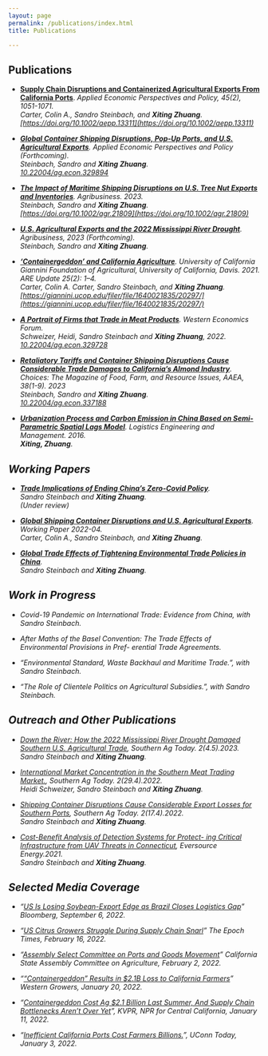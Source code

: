 ```yaml
---
layout: page
permalink: /publications/index.html
title: Publications

---
```


## Publications

- [**Supply Chain Disruptions and Containerized Agricultural Exports From California Ports**](https://doi.org/10.1002/aepp.13311). <em>Applied Economic Perspectives and Policy<em>, 45(2), 1051-1071. <br>  Carter, Colin A., Sandro Steinbach, and **Xiting Zhuang**. [https://doi.org/10.1002/aepp.13311](https://doi.org/10.1002/aepp.13311) <br>

- [**Global Container Shipping Disruptions, Pop-Up Ports, and U.S. Agricultural Exports**](https://www.google.com/url?sa=t&rct=j&q=&esrc=s&source=web&cd=&ved=2ahUKEwje69eghNX8AhXokYkEHWQsBCAQFnoECBgQAQ&url=https%3A%2F%2Fwww.aeaweb.org%2Fconference%2F2023%2Fprogram%2Fpaper%2F9b9y39sR&usg=AOvVaw3gBn65ltqGdSrvv1mvi78O). <em>Applied Economic Perspectives and Policy<em> (Forthcoming). <br> Steinbach, Sandro and **Xiting Zhuang**. <br> [10.22004/ag.econ.329894](http://dx.doi.org/10.22004/ag.econ.329894)<br>  

- [**The Impact of Maritime Shipping Disruptions on U.S. Tree Nut Exports and Inventories**](https://doi.org/10.1002/agr.21809). <em>Agribusiness<em>. 2023. <br> Steinbach, Sandro and **Xiting Zhuang**. <br>[https://doi.org/10.1002/agr.21809](https://doi.org/10.1002/agr.21809) <br>

- [**U.S. Agricultural Exports and the 2022 Mississippi River Drought**](https://ageconsearch.umn.edu/record/335476/files/26473.pdf). <em>Agribusiness<em>, 2023 (Forthcoming). <br> Steinbach, Sandro and **Xiting Zhuang**.<br> 

- [**‘Containergeddon’ and California Agriculture**](https://s.giannini.ucop.edu/uploads/pub/2021/12/20/v25n2_1.pdf). University of California Giannini Foundation of Agricultural, University of California, Davis. 2021. <em>ARE Update<em> 25(2): 1–4.   <br> Carter, Colin A. Carter, Sandro Steinbach, and **Xiting Zhuang**. <br> [https://giannini.ucop.edu/filer/file/1640021835/20297/](https://giannini.ucop.edu/filer/file/1640021835/20297/) <br>

- [**A Portrait of Firms that Trade in Meat Products**](https://waeaonline.org/wp-content/uploads/2022/12/WEF-Fall-2022-Issue-20-Volume-2-All-Intro-and-Articles.pdf#page=6). <em>Western Economics Forum<em>. <br> Schweizer, Heidi, Sandro Steinbach and **Xiting Zhuang**, 2022. <br>[10.22004/ag.econ.329728](https://ageconsearch.umn.edu/record/329728) <br>

- [**Retaliatory Tariffs and Container Shipping Disruptions Cause Considerable Trade Damages to California’s Almond Industry**](https://econpapers.repec.org/scripts/redir.pf?u=https%3A%2F%2Fageconsearch.umn.edu%2Frecord%2F337188%2Ffiles%2FSteinbach_Retaliatory_38.pdf;h=repec:ags:aaeach:337188). <em>Choices: The Magazine of Food, Farm, and Resource Issues, AAEA<em>, 38(1-9). 2023  <br> Steinbach, Sandro and **Xiting Zhuang**. <br>[10.22004/ag.econ.337188](https://ageconsearch.umn.edu/record/337188/files/Steinbach_Retaliatory_38.pdf) <br>

- [**Urbanization Process and Carbon Emission in China Based on Semi-Parametric Spatial Lags Model**](). <em>Logistics Engineering and Management<em>. 2016. <br> **Xiting, Zhuang**. <br> 

## Working Papers

- [**Trade Implications of Ending China’s Zero-Covid Policy**]( ). <br> Sandro Steinbach and **Xiting Zhuang**. <br> (Under review)

- [**Global Shipping Container Disruptions and U.S. Agricultural Exports**](http://dx.doi.org/10.22004/ag.econ.320397). Working Paper 2022-04. <br> Carter, Colin A., Sandro Steinbach, and **Xiting Zhuang**. <br>

- [**Global Trade Effects of Tightening Environmental Trade Policies in China**](https://www.dropbox.com/s/nrx3tob9nk2sxkl/Manuscript%2021-03-01.pdf?dl=0). <br> Sandro Steinbach and **Xiting Zhuang**. <br>

## Work in Progress
- Covid-19 Pandemic on International Trade: Evidence from China, with Sandro Steinbach.<br> 

- After Maths of the Basel Convention: The Trade Effects of Environmental Provisions in Pref- erential Trade Agreements. <br>

- “Environmental Standard, Waste Backhaul and Maritime Trade.”, with Sandro Steinbach. <br>

- “The Role of Clientele Politics on Agricultural Subsidies.”, with Sandro Steinbach. <br>


## Outreach and Other Publications

- [Down the River: How the 2022 Mississippi River Drought Damaged Southern U.S. Agricultural Trade](https://southernagtoday.org/2023/05/04/down-the-river-how-the-2022-mississippi-river-drought-damaged/), Southern Ag Today. 2(4.5).2023. <br> Sandro Steinbach and **Xiting Zhuang**.    <br>

- [International Market Concentration in the Southern Meat Trading Market.](https://southernagtoday.org/2022/07/international-market-concentration-in-the-southern-meat-trading-market/), Southern Ag Today. 2(29.4).2022.  <br> Heidi Schweizer, Sandro Steinbach and **Xiting Zhuang**. <br> 

- [Shipping Container Disruptions Cause Considerable Export Losses for Southern Ports](https://southernagtoday.org/2022/04/shipping-container-disruptions-cause-considerable-export-losses-for-southern-ports/), Southern Ag Today. 2(17.4).2022. <br>  Sandro Steinbach and **Xiting Zhuang**.  <br>

- [Cost-Benefit Analysis of Detection Systems for Protect- ing Critical Infrastructure from UAV Threats in Connecticut]((https://www.dropbox.com/s/hmnrb6rljgsyvei/UConn%20CBA%20Report%202021.pdf?dl=0)), Eversource Energy.2021.  <br>  Sandro Steinbach and **Xiting Zhuang**.  <br> 

## Selected Media Coverage

- “[US Is Losing Soybean-Export Edge as Brazil Closes Logistics Gap](https://www.bloomberg.com/news/articles/2022-09-06/)” Bloomberg, September 6, 2022.<br>

- “[US Citrus Growers Struggle During Supply Chain Snarl](https://www.theepochtimes.com/)” The Epoch Times, February 16, 2022. <br>

- “[Assembly Select Committee on Ports and Goods Movement](https://www.assembly.ca.gov/)” California State Assembly Committee on Agriculture, February 2, 2022.<br>

- “[“Containergeddon” Results in $2.1B Loss to California Farmers](https://www.wga.com/blog/“containergeddon”)” Western Growers, January 20, 2022.<br>

- “[Containergeddon Cost Ag $2.1 Billion Last Summer, And Supply Chain Bottlenecks Aren’t Over Yet](https://kvpr.org/business-economy/2022-01-11)”, KVPR, NPR for Central California, January 11, 2022. <br>

- “[Inefficient California Ports Cost Farmers Billions.](https://today.uconn.edu/2022/01/)”, UConn Today, January 3, 2022. 